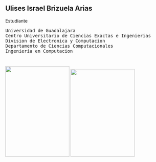 ## Ulises Israel Brizuela Arias 
Estudiante
<pre>
Universidad de Guadalajara
Centro Universitario de Ciencias Exactas e Ingenierias
Division de Electronica y Computacion
Departamento de Ciencias Computacionales
Ingenieria en Computacion
</pre>

# 

<p>
<img src="https://user-images.githubusercontent.com/125525746/222030794-7a133612-2a08-4ee8-af06-455add9623cb.png" width="200" height="283" />        <img src="https://user-images.githubusercontent.com/125525746/222030798-19226059-17b1-4074-9325-320dcf07bbc2.png" width="200" height="274" />
</p>

# 

<!--
**UlisesBrizuela/UlisesBrizuela** is a ✨ _special_ ✨ repository because its `README.md` (this file) appears on your GitHub profile.

Here are some ideas to get you started:

- 🔭 I’m currently working on ...
- 🌱 I’m currently learning ...
- 👯 I’m looking to collaborate on ...
- 🤔 I’m looking for help with ...
- 💬 Ask me about ...
- 📫 How to reach me: ...
- 😄 Pronouns: ...
- ⚡ Fun fact: ...
-->
